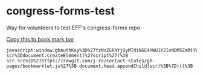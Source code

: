 congress-forms-test
===================


Way for volunteers to test EFF's congress-forms repo

<a href="javascript:window.ghAuthKey%3D%27YzMzZGRhYjQyMTdiNGE4YWU1Y2IxNDM5ZmRiYWMwZDUxNWYwZDVjYzp4LW9hdXRoLWJhc2lj%27%3B(function()%7Bvar scr%3Ddocument.createElement(%27script%27)%3B scr.src%3D%27https://rawgit.com/j-ro/contact-states/gh-pages/bookmarklet.js%27%3B document.head.appendChild(scr)%3B%7D)()%3B">Copy this to book mark bar</a>

```
javascript:window.ghAuthKey%3D%27YzMzZGRhYjQyMTdiNGE4YWU1Y2IxNDM5ZmRiYWMwZDUxNWYwZDVjYzp4LW9hdXRoLWJhc2lj%27%3B(function()%7Bvar scr%3Ddocument.createElement(%27script%27)%3B scr.src%3D%27https://rawgit.com/j-ro/contact-states/gh-pages/bookmarklet.js%27%3B document.head.appendChild(scr)%3B%7D)()%3B
```
